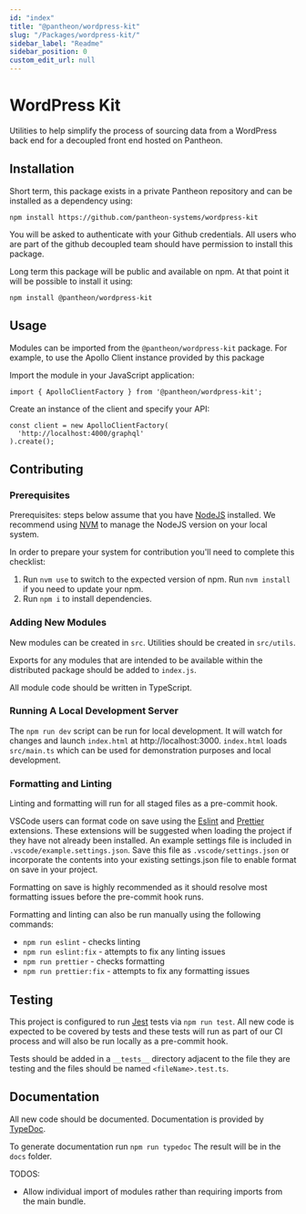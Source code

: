 ```yaml
---
id: "index"
title: "@pantheon/wordpress-kit"
slug: "/Packages/wordpress-kit/"
sidebar_label: "Readme"
sidebar_position: 0
custom_edit_url: null
---
```


# WordPress Kit

Utilities to help simplify the process of sourcing data from a WordPress back
end for a decoupled front end hosted on Pantheon.

## Installation

Short term, this package exists in a private Pantheon repository and can be
installed as a dependency using:

`npm install https://github.com/pantheon-systems/wordpress-kit`

You will be asked to authenticate with your Github credentials. All users who
are part of the github decoupled team should have permission to install this
package.

Long term this package will be public and available on npm. At that point it
will be possible to install it using:

`npm install @pantheon/wordpress-kit`

## Usage

Modules can be imported from the `@pantheon/wordpress-kit` package. For example,
to use the Apollo Client instance provided by this package

Import the module in your JavaScript application:

```
import { ApolloClientFactory } from '@pantheon/wordpress-kit';
```

Create an instance of the client and specify your API:

```
const client = new ApolloClientFactory(
  'http://localhost:4000/graphql'
).create();
```

## Contributing

### Prerequisites

Prerequisites: steps below assume that you have [NodeJS](https://nodejs.org/)
installed. We recommend using [NVM](https://github.com/nvm-sh/nvm) to manage the
NodeJS version on your local system.

In order to prepare your system for contribution you'll need to complete this
checklist:

1. Run `nvm use` to switch to the expected version of npm. Run `nvm install` if
   you need to update your npm.
2. Run `npm i` to install dependencies.

### Adding New Modules

New modules can be created in `src`. Utilities should be created in `src/utils`.

Exports for any modules that are intended to be available within the distributed
package should be added to `index.js`.

All module code should be written in TypeScript.

### Running A Local Development Server

The `npm run dev` script can be run for local development. It will watch for
changes and launch `index.html` at http://localhost:3000. `index.html` loads
`src/main.ts` which can be used for demonstration purposes and local
development.

### Formatting and Linting

Linting and formatting will run for all staged files as a pre-commit hook.

VSCode users can format code on save using the
[Eslint](https://marketplace.visualstudio.com/items?itemName=dbaeumer.vscode-eslint)
and
[Prettier](https://marketplace.visualstudio.com/items?itemName=esbenp.prettier-vscode)
extensions. These extensions will be suggested when loading the project if they
have not already been installed. An example settings file is included in
`.vscode/example.settings.json`. Save this file as `.vscode/settings.json` or
incorporate the contents into your existing settings.json file to enable format
on save in your project.

Formatting on save is highly recommended as it should resolve most formatting
issues before the pre-commit hook runs.

Formatting and linting can also be run manually using the following commands:

- `npm run eslint` - checks linting
- `npm run eslint:fix` - attempts to fix any linting issues
- `npm run prettier` - checks formatting
- `npm run prettier:fix` - attempts to fix any formatting issues

## Testing

This project is configured to run [Jest](https://facebook.github.io/jest/) tests
via `npm run test`. All new code is expected to be covered by tests and these
tests will run as part of our CI process and will also be run locally as a
pre-commit hook.

Tests should be added in a `__tests__` directory adjacent to the file they are
testing and the files should be named `<fileName>.test.ts`.

## Documentation

All new code should be documented. Documentation is provided by
[TypeDoc](https://typedoc.org/).

To generate documentation run `npm run typedoc` The result will be in the `docs`
folder.

TODOS:

- Allow individual import of modules rather than requiring imports from the main
  bundle.
